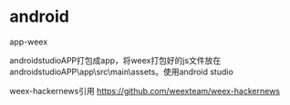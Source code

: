 # android
app-weex

androidstudioAPP打包成app，将weex打包好的js文件放在androidstudioAPP\app\src\main\assets。使用android studio

weex-hackernews引用 https://github.com/weexteam/weex-hackernews
